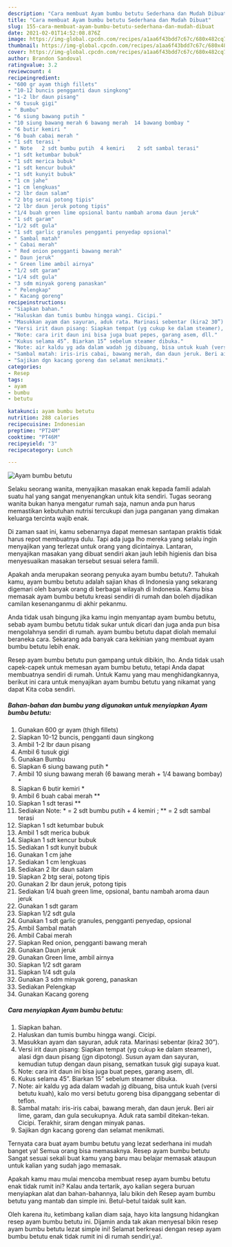 ```yaml
---
description: "Cara membuat Ayam bumbu betutu Sederhana dan Mudah Dibuat"
title: "Cara membuat Ayam bumbu betutu Sederhana dan Mudah Dibuat"
slug: 155-cara-membuat-ayam-bumbu-betutu-sederhana-dan-mudah-dibuat
date: 2021-02-01T14:52:08.876Z
image: https://img-global.cpcdn.com/recipes/a1aa6f43bdd7c67c/680x482cq70/ayam-bumbu-betutu-foto-resep-utama.jpg
thumbnail: https://img-global.cpcdn.com/recipes/a1aa6f43bdd7c67c/680x482cq70/ayam-bumbu-betutu-foto-resep-utama.jpg
cover: https://img-global.cpcdn.com/recipes/a1aa6f43bdd7c67c/680x482cq70/ayam-bumbu-betutu-foto-resep-utama.jpg
author: Brandon Sandoval
ratingvalue: 3.2
reviewcount: 4
recipeingredient:
- "600 gr ayam thigh fillets"
- "10-12 buncis pengganti daun singkong"
- "1-2 lbr daun pisang"
- "6 tusuk gigi"
- " Bumbu"
- "6 siung bawang putih "
- "10 siung bawang merah 6 bawang merah  14 bawang bombay "
- "6 butir kemiri "
- "6 buah cabai merah "
- "1 sdt terasi "
- " Note   2 sdt bumbu putih  4 kemiri    2 sdt sambal terasi"
- "1 sdt ketumbar bubuk"
- "1 sdt merica bubuk"
- "1 sdt kencur bubuk"
- "1 sdt kunyit bubuk"
- "1 cm jahe"
- "1 cm lengkuas"
- "2 lbr daun salam"
- "2 btg serai potong tipis"
- "2 lbr daun jeruk potong tipis"
- "1/4 buah green lime opsional bantu nambah aroma daun jeruk"
- "1 sdt garam"
- "1/2 sdt gula"
- "1 sdt garlic granules pengganti penyedap opsional"
- " Sambal matah"
- " Cabai merah"
- " Red onion pengganti bawang merah"
- " Daun jeruk"
- " Green lime ambil airnya"
- "1/2 sdt garam"
- "1/4 sdt gula"
- "3 sdm minyak goreng panaskan"
- " Pelengkap"
- " Kacang goreng"
recipeinstructions:
- "Siapkan bahan."
- "Haluskan dan tumis bumbu hingga wangi. Cicipi."
- "Masukkan ayam dan sayuran, aduk rata. Marinasi sebentar (kira2 30”)."
- "Versi irit daun pisang: Siapkan tempat (yg cukup ke dalam steamer), alasi dgn daun pisang (jgn dipotong). Susun ayam dan sayuran, kemudian tutup dengan daun pisang, sematkan tusuk gigi supaya kuat."
- "Note: cara irit daun ini bisa juga buat pepes, garang asem, dll."
- "Kukus selama 45”. Biarkan 15” sebelum steamer dibuka."
- "Note: air kaldu yg ada dalam wadah jg dibuang, bisa untuk kuah (versi betutu kuah), kalo mo versi betutu goreng bisa dipanggang sebentar di teflon."
- "Sambal matah: iris-iris cabai, bawang merah, dan daun jeruk. Beri air lime, garam, dan gula secukupnya. Aduk rata sambil ditekan-tekan. Cicipi. Terakhir, siram dengan minyak panas."
- "Sajikan dgn kacang goreng dan selamat menikmati."
categories:
- Resep
tags:
- ayam
- bumbu
- betutu

katakunci: ayam bumbu betutu 
nutrition: 288 calories
recipecuisine: Indonesian
preptime: "PT24M"
cooktime: "PT46M"
recipeyield: "3"
recipecategory: Lunch

---
```



![Ayam bumbu betutu](https://img-global.cpcdn.com/recipes/a1aa6f43bdd7c67c/680x482cq70/ayam-bumbu-betutu-foto-resep-utama.jpg)

Selaku seorang wanita, menyajikan masakan enak kepada famili adalah suatu hal yang sangat menyenangkan untuk kita sendiri. Tugas seorang  wanita bukan hanya mengatur rumah saja, namun anda pun harus memastikan kebutuhan nutrisi tercukupi dan juga panganan yang dimakan keluarga tercinta wajib enak.

Di zaman  saat ini, kamu sebenarnya dapat memesan santapan praktis tidak harus repot membuatnya dulu. Tapi ada juga lho mereka yang selalu ingin menyajikan yang terlezat untuk orang yang dicintainya. Lantaran, menyajikan masakan yang dibuat sendiri akan jauh lebih higienis dan bisa menyesuaikan masakan tersebut sesuai selera famili. 



Apakah anda merupakan seorang penyuka ayam bumbu betutu?. Tahukah kamu, ayam bumbu betutu adalah sajian khas di Indonesia yang sekarang digemari oleh banyak orang di berbagai wilayah di Indonesia. Kamu bisa memasak ayam bumbu betutu kreasi sendiri di rumah dan boleh dijadikan camilan kesenanganmu di akhir pekanmu.

Anda tidak usah bingung jika kamu ingin menyantap ayam bumbu betutu, sebab ayam bumbu betutu tidak sukar untuk dicari dan juga anda pun bisa mengolahnya sendiri di rumah. ayam bumbu betutu dapat diolah memalui beraneka cara. Sekarang ada banyak cara kekinian yang membuat ayam bumbu betutu lebih enak.

Resep ayam bumbu betutu pun gampang untuk dibikin, lho. Anda tidak usah capek-capek untuk memesan ayam bumbu betutu, tetapi Anda dapat membuatnya sendiri di rumah. Untuk Kamu yang mau menghidangkannya, berikut ini cara untuk menyajikan ayam bumbu betutu yang nikamat yang dapat Kita coba sendiri.

<!--inarticleads1-->

##### Bahan-bahan dan bumbu yang digunakan untuk menyiapkan Ayam bumbu betutu:

1. Gunakan 600 gr ayam (thigh fillets)
1. Siapkan 10-12 buncis, pengganti daun singkong
1. Ambil 1-2 lbr daun pisang
1. Ambil 6 tusuk gigi
1. Gunakan  Bumbu
1. Siapkan 6 siung bawang putih *
1. Ambil 10 siung bawang merah (6 bawang merah + 1/4 bawang bombay) *
1. Siapkan 6 butir kemiri *
1. Ambil 6 buah cabai merah **
1. Siapkan 1 sdt terasi **
1. Sediakan  Note: * = 2 sdt bumbu putih + 4 kemiri ; ** = 2 sdt sambal terasi
1. Siapkan 1 sdt ketumbar bubuk
1. Ambil 1 sdt merica bubuk
1. Siapkan 1 sdt kencur bubuk
1. Sediakan 1 sdt kunyit bubuk
1. Gunakan 1 cm jahe
1. Sediakan 1 cm lengkuas
1. Sediakan 2 lbr daun salam
1. Siapkan 2 btg serai, potong tipis
1. Gunakan 2 lbr daun jeruk, potong tipis
1. Sediakan 1/4 buah green lime, opsional, bantu nambah aroma daun jeruk
1. Gunakan 1 sdt garam
1. Siapkan 1/2 sdt gula
1. Gunakan 1 sdt garlic granules, pengganti penyedap, opsional
1. Ambil  Sambal matah
1. Ambil  Cabai merah
1. Siapkan  Red onion, pengganti bawang merah
1. Gunakan  Daun jeruk
1. Gunakan  Green lime, ambil airnya
1. Siapkan 1/2 sdt garam
1. Siapkan 1/4 sdt gula
1. Gunakan 3 sdm minyak goreng, panaskan
1. Sediakan  Pelengkap
1. Gunakan  Kacang goreng




<!--inarticleads2-->

##### Cara menyiapkan Ayam bumbu betutu:

1. Siapkan bahan.
1. Haluskan dan tumis bumbu hingga wangi. Cicipi.
1. Masukkan ayam dan sayuran, aduk rata. Marinasi sebentar (kira2 30”).
1. Versi irit daun pisang: Siapkan tempat (yg cukup ke dalam steamer), alasi dgn daun pisang (jgn dipotong). Susun ayam dan sayuran, kemudian tutup dengan daun pisang, sematkan tusuk gigi supaya kuat.
1. Note: cara irit daun ini bisa juga buat pepes, garang asem, dll.
1. Kukus selama 45”. Biarkan 15” sebelum steamer dibuka.
1. Note: air kaldu yg ada dalam wadah jg dibuang, bisa untuk kuah (versi betutu kuah), kalo mo versi betutu goreng bisa dipanggang sebentar di teflon.
1. Sambal matah: iris-iris cabai, bawang merah, dan daun jeruk. Beri air lime, garam, dan gula secukupnya. Aduk rata sambil ditekan-tekan. Cicipi. Terakhir, siram dengan minyak panas.
1. Sajikan dgn kacang goreng dan selamat menikmati.




Ternyata cara buat ayam bumbu betutu yang lezat sederhana ini mudah banget ya! Semua orang bisa memasaknya. Resep ayam bumbu betutu Sangat sesuai sekali buat kamu yang baru mau belajar memasak ataupun untuk kalian yang sudah jago memasak.

Apakah kamu mau mulai mencoba membuat resep ayam bumbu betutu enak tidak rumit ini? Kalau anda tertarik, ayo kalian segera buruan menyiapkan alat dan bahan-bahannya, lalu bikin deh Resep ayam bumbu betutu yang mantab dan simple ini. Betul-betul taidak sulit kan. 

Oleh karena itu, ketimbang kalian diam saja, hayo kita langsung hidangkan resep ayam bumbu betutu ini. Dijamin anda tak akan menyesal bikin resep ayam bumbu betutu lezat simple ini! Selamat berkreasi dengan resep ayam bumbu betutu enak tidak rumit ini di rumah sendiri,ya!.

